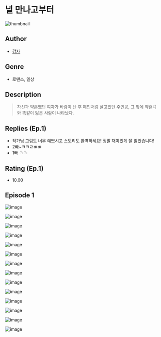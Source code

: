 # 널 만나고부터
![thumbnail](https://image-comic.pstatic.net/user_contents_data/challenge_comic/2023/05/23/360548/upload_7004842771592000356_480x623.jpeg)

## Author
- [감자](https://comic.naver.com/artistTitle?id=360548)

## Genre
- 로맨스, 일상

## Description
> 자신과 약혼했던 여자가 바람이 난 후 페인처럼 살고있던 주인공, 그 앞에 약혼녀와 똑같이 닮은 사람이 나타났다.

## Replies (Ep.1)
- 작가님 그림도 너무 예쁘시고 스토리도 완벽하세요! 정말 재미있게 잘 읽었습니다!
- 2빠~ㅋㅋㄹㅃㅃ
- 1빠 ㅋㅋ

## Rating (Ep.1)
- 10.00

## Episode 1
![image](https://image-comic.pstatic.net/user_contents_data/challenge_comic/2023/05/23/360548/upload_3690199845348391219.jpeg)

![image](https://image-comic.pstatic.net/user_contents_data/challenge_comic/2023/05/23/360548/upload_3906935573929288752.jpeg)

![image](https://image-comic.pstatic.net/user_contents_data/challenge_comic/2023/05/23/360548/upload_3761738470737208115.jpeg)

![image](https://image-comic.pstatic.net/user_contents_data/challenge_comic/2023/05/23/360548/upload_7306074666570114361.jpeg)

![image](https://image-comic.pstatic.net/user_contents_data/challenge_comic/2023/05/23/360548/upload_3907217053197678948.jpeg)

![image](https://image-comic.pstatic.net/user_contents_data/challenge_comic/2023/05/23/360548/upload_3761178797759936358.jpeg)

![image](https://image-comic.pstatic.net/user_contents_data/challenge_comic/2023/05/23/360548/upload_7292506688768325475.jpeg)

![image](https://image-comic.pstatic.net/user_contents_data/challenge_comic/2023/05/23/360548/upload_7003434086743683938.jpeg)

![image](https://image-comic.pstatic.net/user_contents_data/challenge_comic/2023/05/23/360548/upload_7162192781198242872.jpeg)

![image](https://image-comic.pstatic.net/user_contents_data/challenge_comic/2023/05/23/360548/upload_4135210881638557238.jpeg)

![image](https://image-comic.pstatic.net/user_contents_data/challenge_comic/2023/05/23/360548/upload_7162190595080152627.jpeg)

![image](https://image-comic.pstatic.net/user_contents_data/challenge_comic/2023/05/23/360548/upload_7003715553197503078.jpeg)

![image](https://image-comic.pstatic.net/user_contents_data/challenge_comic/2023/05/23/360548/upload_3775254758506770480.jpeg)

![image](https://image-comic.pstatic.net/user_contents_data/challenge_comic/2023/05/23/360548/upload_3990863478337386546.jpeg)

